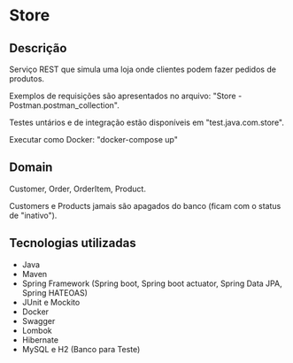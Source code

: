 # Store

## Descrição

Serviço REST que simula uma loja onde clientes podem fazer pedidos de produtos.

Exemplos de requisições são apresentados no arquivo: "Store - Postman.postman_collection".

Testes untários e de integração estão disponíveis em "test.java.com.store".

Executar como Docker: "docker-compose up"

## Domain 

Customer, Order, OrderItem, Product.

Customers e Products jamais são apagados do banco (ficam com o status de "inativo").

## Tecnologias utilizadas

- Java
- Maven
- Spring Framework (Spring boot, Spring boot actuator, Spring Data JPA, Spring HATEOAS)
- JUnit e Mockito
- Docker
- Swagger
- Lombok
- Hibernate
- MySQL e H2 (Banco para Teste)
